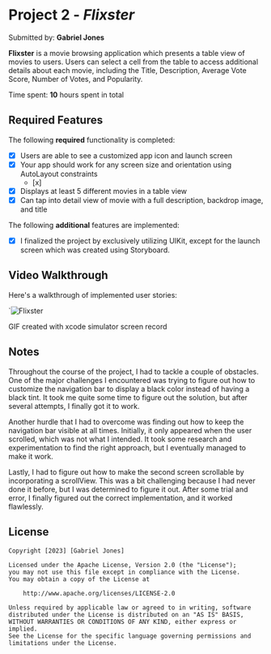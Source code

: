 # Project 2 - *Flixster*

Submitted by: **Gabriel Jones**

**Flixster** is a movie browsing application which presents a table view of movies to users. Users can select a cell from the table to access additional details about each movie, including the Title, Description, Average Vote Score, Number of Votes, and Popularity.

Time spent: **10** hours spent in total

## Required Features

The following **required** functionality is completed:

- [x] Users are able to see a customized app icon and launch screen
- [x] Your app should work for any screen size and orientation using AutoLayout constraints
  - [x]
- [x] Displays at least 5 different movies in a table view
- [x] Can tap into detail view of movie with a full description, backdrop image, and title

The following **additional** features are implemented:

- [x] I finalized the project by exclusively utilizing UIKit, except for the launch screen which was created using Storyboard.

## Video Walkthrough

Here's a walkthrough of implemented user stories:

`![Flixster](https://media.giphy.com/media/v1.Y2lkPTc5MGI3NjExZDEyNWJjY2IzNzRlODQ4NGEyNjc2NzdjODAxMzk0OGJkYTEwMmU4NyZjdD1n/rfG7Zob6u79Rqc0YY3/giphy.gif)

GIF created with xcode simulator screen record

## Notes

Throughout the course of the project, I had to tackle a couple of obstacles. One of the major challenges I encountered was trying to figure out how to customize the navigation bar to display a black color instead of having a black tint. It took me quite some time to figure out the solution, but after several attempts, I finally got it to work.

Another hurdle that I had to overcome was finding out how to keep the navigation bar visible at all times. Initially, it only appeared when the user scrolled, which was not what I intended. It took some research and experimentation to find the right approach, but I eventually managed to make it work.

Lastly, I had to figure out how to make the second screen scrollable by incorporating a scrollView. This was a bit challenging because I had never done it before, but I was determined to figure it out. After some trial and error, I finally figured out the correct implementation, and it worked flawlessly.

## License

    Copyright [2023] [Gabriel Jones]

    Licensed under the Apache License, Version 2.0 (the "License");
    you may not use this file except in compliance with the License.
    You may obtain a copy of the License at

        http://www.apache.org/licenses/LICENSE-2.0

    Unless required by applicable law or agreed to in writing, software
    distributed under the License is distributed on an "AS IS" BASIS,
    WITHOUT WARRANTIES OR CONDITIONS OF ANY KIND, either express or implied.
    See the License for the specific language governing permissions and
    limitations under the License.
 
